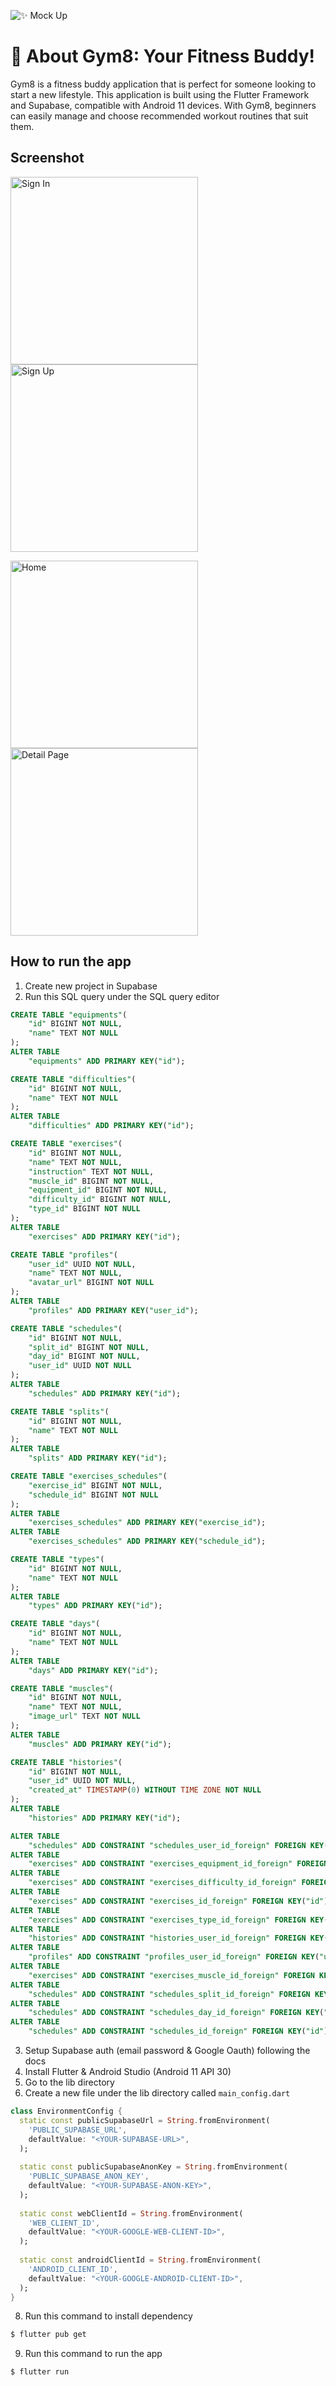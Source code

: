 ![✨ Mock Up](https://github.com/Shafnaa/gym8-flutter/assets/88240429/90cadf26-78d8-4125-bc27-cc55de81063e)


# 👋 About Gym8: Your Fitness Buddy!

Gym8 is a fitness buddy application that is perfect for someone looking to start a new lifestyle. This application is built using the Flutter Framework and Supabase, compatible with Android 11 devices. With Gym8, beginners can easily manage and choose recommended workout routines that suit them.

## Screenshot

<img src="https://github.com/Shafnaa/gym8-flutter/assets/88240429/7ce99930-736c-4243-9c5d-8862637198b4" alt="Sign In" width="300"><img src="https://github.com/Shafnaa/gym8-flutter/assets/88240429/fa95cc63-5116-42a2-9a62-ab8f3105ed1e" alt="Sign Up" width="300">

<img src="https://github.com/Shafnaa/gym8-flutter/assets/88240429/9705b03e-8d5c-433b-aaa0-bf392e597c80" alt="Home" width="300"><img src="https://github.com/Shafnaa/gym8-flutter/assets/88240429/afc7034a-a282-4e6b-97e2-c6e48ecb0b82" alt="Detail Page" width="300">

## How to run the app

1. Create new project in Supabase
2. Run this SQL query under the SQL query editor

````sql
CREATE TABLE "equipments"(
    "id" BIGINT NOT NULL,
    "name" TEXT NOT NULL
);
ALTER TABLE
    "equipments" ADD PRIMARY KEY("id");

CREATE TABLE "difficulties"(
    "id" BIGINT NOT NULL,
    "name" TEXT NOT NULL
);
ALTER TABLE
    "difficulties" ADD PRIMARY KEY("id");

CREATE TABLE "exercises"(
    "id" BIGINT NOT NULL,
    "name" TEXT NOT NULL,
    "instruction" TEXT NOT NULL,
    "muscle_id" BIGINT NOT NULL,
    "equipment_id" BIGINT NOT NULL,
    "difficulty_id" BIGINT NOT NULL,
    "type_id" BIGINT NOT NULL
);
ALTER TABLE
    "exercises" ADD PRIMARY KEY("id");

CREATE TABLE "profiles"(
    "user_id" UUID NOT NULL,
    "name" TEXT NOT NULL,
    "avatar_url" BIGINT NOT NULL
);
ALTER TABLE
    "profiles" ADD PRIMARY KEY("user_id");

CREATE TABLE "schedules"(
    "id" BIGINT NOT NULL,
    "split_id" BIGINT NOT NULL,
    "day_id" BIGINT NOT NULL,
    "user_id" UUID NOT NULL
);
ALTER TABLE
    "schedules" ADD PRIMARY KEY("id");

CREATE TABLE "splits"(
    "id" BIGINT NOT NULL,
    "name" TEXT NOT NULL
);
ALTER TABLE
    "splits" ADD PRIMARY KEY("id");

CREATE TABLE "exercises_schedules"(
    "exercise_id" BIGINT NOT NULL,
    "schedule_id" BIGINT NOT NULL
);
ALTER TABLE
    "exercises_schedules" ADD PRIMARY KEY("exercise_id");
ALTER TABLE
    "exercises_schedules" ADD PRIMARY KEY("schedule_id");

CREATE TABLE "types"(
    "id" BIGINT NOT NULL,
    "name" TEXT NOT NULL
);
ALTER TABLE
    "types" ADD PRIMARY KEY("id");

CREATE TABLE "days"(
    "id" BIGINT NOT NULL,
    "name" TEXT NOT NULL
);
ALTER TABLE
    "days" ADD PRIMARY KEY("id");

CREATE TABLE "muscles"(
    "id" BIGINT NOT NULL,
    "name" TEXT NOT NULL,
    "image_url" TEXT NOT NULL
);
ALTER TABLE
    "muscles" ADD PRIMARY KEY("id");

CREATE TABLE "histories"(
    "id" BIGINT NOT NULL,
    "user_id" UUID NOT NULL,
    "created_at" TIMESTAMP(0) WITHOUT TIME ZONE NOT NULL
);
ALTER TABLE
    "histories" ADD PRIMARY KEY("id");

ALTER TABLE
    "schedules" ADD CONSTRAINT "schedules_user_id_foreign" FOREIGN KEY("user_id") REFERENCES auth.users("id");
ALTER TABLE
    "exercises" ADD CONSTRAINT "exercises_equipment_id_foreign" FOREIGN KEY("equipment_id") REFERENCES "equipments"("id");
ALTER TABLE
    "exercises" ADD CONSTRAINT "exercises_difficulty_id_foreign" FOREIGN KEY("difficulty_id") REFERENCES "difficulties"("id");
ALTER TABLE
    "exercises" ADD CONSTRAINT "exercises_id_foreign" FOREIGN KEY("id") REFERENCES "exercises_schedules"("exercise_id");
ALTER TABLE
    "exercises" ADD CONSTRAINT "exercises_type_id_foreign" FOREIGN KEY("type_id") REFERENCES "types"("id");
ALTER TABLE
    "histories" ADD CONSTRAINT "histories_user_id_foreign" FOREIGN KEY("user_id") REFERENCES auth.users("id");
ALTER TABLE
    "profiles" ADD CONSTRAINT "profiles_user_id_foreign" FOREIGN KEY("user_id") REFERENCES auth.users("id");
ALTER TABLE
    "exercises" ADD CONSTRAINT "exercises_muscle_id_foreign" FOREIGN KEY("muscle_id") REFERENCES "muscles"("id");
ALTER TABLE
    "schedules" ADD CONSTRAINT "schedules_split_id_foreign" FOREIGN KEY("split_id") REFERENCES "splits"("id");
ALTER TABLE
    "schedules" ADD CONSTRAINT "schedules_day_id_foreign" FOREIGN KEY("day_id") REFERENCES "days"("id");
ALTER TABLE
    "schedules" ADD CONSTRAINT "schedules_id_foreign" FOREIGN KEY("id") REFERENCES "exercises_schedules"("schedule_id");
````

3. Setup Supabase auth (email password & Google Oauth) following the docs
4. Install Flutter & Android Studio (Android 11 API 30)
5. Go to the lib directory
6. Create a new file under the lib directory called `main_config.dart`

````dart
class EnvironmentConfig {
  static const publicSupabaseUrl = String.fromEnvironment(
    'PUBLIC_SUPABASE_URL',
    defaultValue: "<YOUR-SUPABASE-URL>", 
  );
      
  static const publicSupabaseAnonKey = String.fromEnvironment(
    'PUBLIC_SUPABASE_ANON_KEY',
    defaultValue: "<YOUR-SUPABASE-ANON-KEY>",
  );
  
  static const webClientId = String.fromEnvironment(
    'WEB_CLIENT_ID',
    defaultValue: "<YOUR-GOOGLE-WEB-CLIENT-ID>",
  );
  
  static const androidClientId = String.fromEnvironment(
    'ANDROID_CLIENT_ID',
    defaultValue: "<YOUR-GOOGLE-ANDROID-CLIENT-ID>",
  );
}
````

8. Run this command to install dependency
   
```bash
$ flutter pub get
```

9. Run this command to run the app
   
```bash
$ flutter run
```

